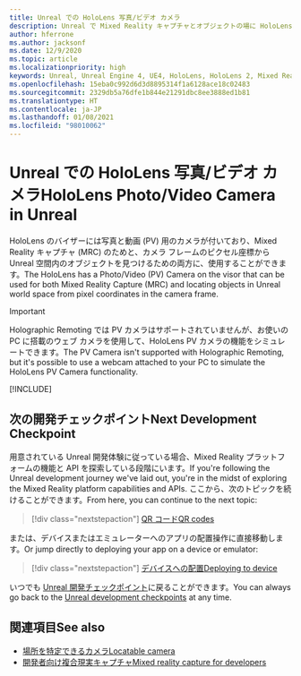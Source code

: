 ```yaml
---
title: Unreal での HoloLens 写真/ビデオ カメラ
description: Unreal で Mixed Reality キャプチャとオブジェクトの場に HoloLens の写真およびビデオ カメラを使用する方法について説明します。
author: hferrone
ms.author: jacksonf
ms.date: 12/9/2020
ms.topic: article
ms.localizationpriority: high
keywords: Unreal, Unreal Engine 4, UE4, HoloLens, HoloLens 2, Mixed Reality, 開発, 機能, ドキュメント, ガイド, ホログラム, カメラ, PV カメラ, MRC, Mixed Reality ヘッドセット, Windows Mixed Reality ヘッドセット, 仮想現実ヘッドセット
ms.openlocfilehash: 15eba0c992d6d3d8895314f1a6128ace18c02483
ms.sourcegitcommit: 2329db5a76dfe1b844e21291dbc8ee3888ed1b81
ms.translationtype: HT
ms.contentlocale: ja-JP
ms.lasthandoff: 01/08/2021
ms.locfileid: "98010062"
---
```

# <a name="hololens-photovideo-camera-in-unreal"></a><span data-ttu-id="35a83-104">Unreal での HoloLens 写真/ビデオ カメラ</span><span class="sxs-lookup"><span data-stu-id="35a83-104">HoloLens Photo/Video Camera in Unreal</span></span>

<span data-ttu-id="35a83-105">HoloLens のバイザーには写真と動画 (PV) 用のカメラが付いており、Mixed Reality キャプチャ (MRC) のためと、カメラ フレームのピクセル座標から Unreal 空間内のオブジェクトを見つけるための両方に、使用することができます。</span><span class="sxs-lookup"><span data-stu-id="35a83-105">The HoloLens has a Photo/Video (PV) Camera on the visor that can be used for both Mixed Reality Capture (MRC) and locating objects in Unreal world space from pixel coordinates in the camera frame.</span></span>

> [!IMPORTANT]
> <span data-ttu-id="35a83-106">Holographic Remoting では PV カメラはサポートされていませんが、お使いの PC に搭載のウェブ カメラを使用して、HoloLens PV カメラの機能をシミュレートできます。</span><span class="sxs-lookup"><span data-stu-id="35a83-106">The PV Camera isn't supported with Holographic Remoting, but it's possible to use a webcam attached to your PC to simulate the HoloLens PV Camera functionality.</span></span>

[!INCLUDE[](includes/tabs-pv-camera.md)]

## <a name="next-development-checkpoint"></a><span data-ttu-id="35a83-107">次の開発チェックポイント</span><span class="sxs-lookup"><span data-stu-id="35a83-107">Next Development Checkpoint</span></span>

<span data-ttu-id="35a83-108">用意されている Unreal 開発体験に従っている場合、Mixed Reality プラットフォームの機能と API を探索している段階にいます。</span><span class="sxs-lookup"><span data-stu-id="35a83-108">If you're following the Unreal development journey we've laid out, you're in the midst of exploring the Mixed Reality platform capabilities and APIs.</span></span> <span data-ttu-id="35a83-109">ここから、次のトピックを続けることができます。</span><span class="sxs-lookup"><span data-stu-id="35a83-109">From here, you can continue to the next topic:</span></span>

> [!div class="nextstepaction"]
> [<span data-ttu-id="35a83-110">QR コード</span><span class="sxs-lookup"><span data-stu-id="35a83-110">QR codes</span></span>](unreal-qr-codes.md)

<span data-ttu-id="35a83-111">または、デバイスまたはエミュレーターへのアプリの配置操作に直接移動します。</span><span class="sxs-lookup"><span data-stu-id="35a83-111">Or jump directly to deploying your app on a device or emulator:</span></span>

> [!div class="nextstepaction"]
> [<span data-ttu-id="35a83-112">デバイスへの配置</span><span class="sxs-lookup"><span data-stu-id="35a83-112">Deploying to device</span></span>](unreal-deploying.md)

<span data-ttu-id="35a83-113">いつでも [Unreal 開発チェックポイント](unreal-development-overview.md#3-platform-capabilities-and-apis)に戻ることができます。</span><span class="sxs-lookup"><span data-stu-id="35a83-113">You can always go back to the [Unreal development checkpoints](unreal-development-overview.md#3-platform-capabilities-and-apis) at any time.</span></span>

## <a name="see-also"></a><span data-ttu-id="35a83-114">関連項目</span><span class="sxs-lookup"><span data-stu-id="35a83-114">See also</span></span>

* [<span data-ttu-id="35a83-115">場所を特定できるカメラ</span><span class="sxs-lookup"><span data-stu-id="35a83-115">Locatable camera</span></span>](../platform-capabilities-and-apis/locatable-camera.md)
* [<span data-ttu-id="35a83-116">開発者向け複合現実キャプチャ</span><span class="sxs-lookup"><span data-stu-id="35a83-116">Mixed reality capture for developers</span></span>](../platform-capabilities-and-apis/mixed-reality-capture-for-developers.md)
